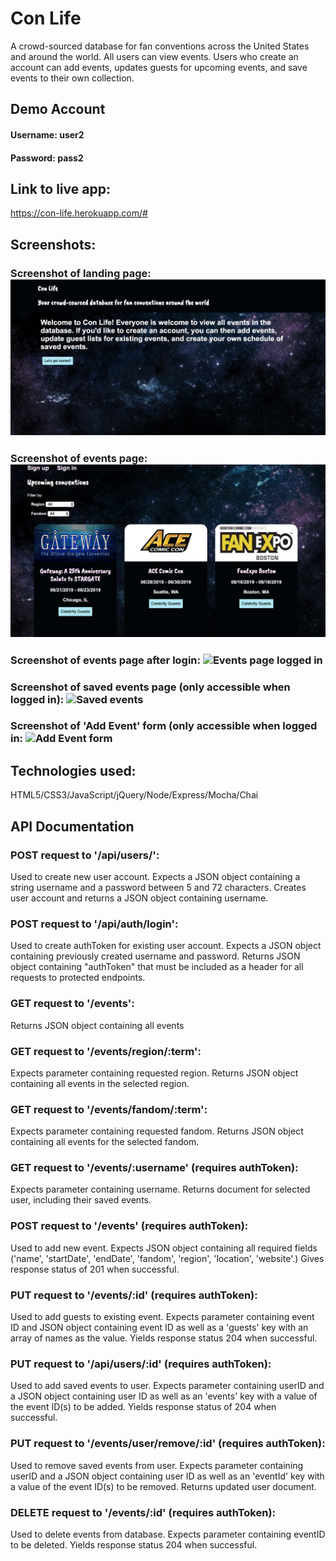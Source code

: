 # Con Life

A crowd-sourced database for fan conventions across the United States and around the world. All users can view events. Users who create an account can add events, updates guests for upcoming events, and save events to their own collection.

## Demo Account

#### Username: user2
#### Password: pass2

## Link to live app: 
https://con-life.herokuapp.com/#

## Screenshots:

### Screenshot of landing page: ![Landing page](/screenshots/landing_page.png)

### Screenshot of events page: ![Events page](/screenshots/events_page.png)

### Screenshot of events page after login: ![Events page logged in](/screenshots/events_page_auth.png)

### Screenshot of saved events page (only accessible when logged in): ![Saved events](/screenshots/saved_events.png)

### Screenshot of 'Add Event' form (only accessible when logged in: ![Add Event form](/screenshots/add_event.png)

## Technologies used: 
HTML5/CSS3/JavaScript/jQuery/Node/Express/Mocha/Chai

## API Documentation
### POST request to '/api/users/':
Used to create new user account. Expects a JSON object containing a string username and a password between 5 and 72 characters. Creates user account and returns a JSON object containing username.

### POST request to '/api/auth/login':
Used to create authToken for existing user account. Expects a JSON object containing previously created username and password. Returns JSON object containing "authToken" that must be included as a header for all requests to protected endpoints.

### GET request to '/events':
Returns JSON object containing all events

### GET request to '/events/region/:term':
Expects parameter containing requested region. Returns JSON object containing all events in the selected region.

### GET request to '/events/fandom/:term':
Expects parameter containing requested fandom. Returns JSON object containing all events for the selected fandom.

### GET request to '/events/:username' (requires authToken):
Expects parameter containing username. Returns document for selected user, including their saved events.

### POST request to '/events' (requires authToken):
Used to add new event. Expects JSON object containing all required fields ('name', 'startDate', 'endDate', 'fandom', 'region', 'location', 'website'.) Gives response status of 201 when successful.

### PUT request to '/events/:id' (requires authToken):
Used to add guests to existing event. Expects parameter containing event ID and JSON object containing event ID as well as a 'guests' key with an array of names as the value. Yields response status 204 when successful.

### PUT request to '/api/users/:id' (requires authToken):
Used to add saved events to user. Expects parameter containing userID and a JSON object containing user ID as well as an 'events' key with a value of the event ID(s) to be added. Yields response status of 204 when successful.

### PUT request to '/events/user/remove/:id' (requires authToken):
Used to remove saved events from user. Expects parameter containing userID and a JSON object containing user ID as well as an 'eventId' key with a value of the event ID(s) to be removed. Returns updated user document.

### DELETE request to '/events/:id' (requires authToken):
Used to delete events from database. Expects parameter containing eventID to be deleted. Yields response status 204 when successful.



